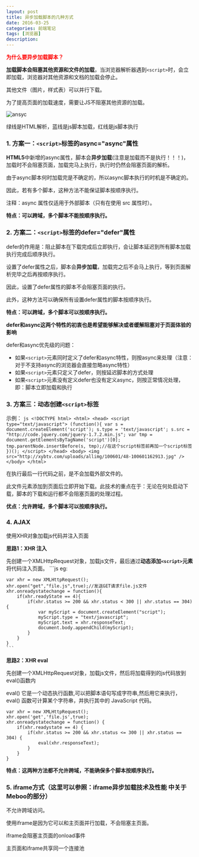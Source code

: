 ```yaml
---
layout: post
title: 异步加载脚本的几种方式
date: 2016-03-25
categories: 前端笔记
tags: [浏览器]
description: 
---
```


<font color='red'>**为什么要异步加载脚本？**</font>

**加载脚本会阻塞其他资源和文件的加载**，当浏览器解析器遇到`<script>`时，会立即加载，浏览器对其他资源和文档的加载会停止。

其他文件（图片，样式表）可以并行下载。

为了提高页面的加载速度，需要让JS不阻塞其他资源的加载。

![ansyc](/uploads/post/20160509/async.jpg)

绿线是HTML解析，蓝线是js脚本加载，红线是js脚本执行

### 1. 方案一：`<script>`标签的async="async"属性

**HTML5**中新增的async属性，脚本会**异步加载**(注意是加载而不是执行！！！)，加载时不会阻塞页面，加载完马上执行，执行时仍然会阻塞页面的解析。

由于async脚本何时加载完是不确定的，所以async脚本执行的时机是不确定的。

因此，若有多个脚本，这种方法不能保证脚本按顺序执行。

注释：async 属性仅适用于外部脚本（只有在使用 src 属性时）。

**特点：可以跨域，多个脚本不能按顺序执行。**

### 2. 方案二：`<script>`标签的defer="defer"属性

defer的作用是：阻止脚本在下载完成后立即执行，会让脚本延迟到所有脚本加载执行完成后顺序执行。

设置了defer属性之后，脚本会**异步加载**，加载完之后不会马上执行，等到页面解析完毕之后再按顺序执行。

因此，设置了defer属性的脚本不会阻塞页面的执行。

此外，这种方法可以确保所有设置defer属性的脚本按顺序执行。

**特点：可以跨域，多个脚本可以按顺序执行。**

**defer和async这两个特性的初衷也是希望能够解决或者缓解阻塞对于页面体验的影响**

defer和async优先级的问题：

- 如果`<script>`元素同时定义了defer和async特性，则按async来处理（注意：对于不支持async的浏览器会直接忽略async特性）
- 如果`<script>`元素只定义了defer，则按延迟脚本的方式处理
- 如果`<script>`元素没有定义defer也没有定义async，则按正常情况处理，即：脚本立即加载和执行

### 3. 方案三：动态创建`<script>`标签

示例：
    	```js
		<!DOCTYPE html>
    	<html>
	    	<head>
		    	<script type="text/javascript">
			    	(function(){
				    	var s = document.createElement('script');
				    	s.type = 'text/javascript';
				    	s.src = "http://code.jquery.com/jquery-1.7.2.min.js";
				    	var tmp = document.getElementsByTagName('script')[0];
				    	tmp.parentNode.insertBefore(s, tmp);//在这个script标签前再加一个script标签
			    	})();
		    	</script>
	    	</head>
	    	<body>
	    		<img src="http://xybtv.com/uploads/allimg/100601/48-100601162913.jpg" />
	    	</body>
    	</html>
		```

在执行最后一行代码之前，是不会加载外部文件的。

此文件元素添加到页面后立即开始下载。此技术的重点在于：无论在何处启动下载，脚本的下载和运行都不会阻塞页面的处理过程。

**优点：允许跨域，多个脚本可以按顺序执行。**

### 4. AJAX 

使用XHR对象加载js代码并注入页面

**思路1：XHR 注入**

先创建一个XMLHttpRequest对象，加载js文件，最后通过**动态添加`<script>`元素**将代码注入页面。
    ```js
    eg:
    
    var xhr = new XMLHttpRequest();
    xhr.open("get","file.js",true);//发送GET请求file.js文件
    xhr.onreadystatechange = function(){
    	if(xhr.readyState == 4){
    		if(xhr.status >= 200 && xhr.status < 300 || xhr.status == 304){
    			var myScript = document.createElement("script");
    			myScript.type = "text/javascript";
    			myScript.text = xhr.responseText;
    			document.body.appendChild(myScript);
    		}
    	}
    }
	```

**思路2：XHR eval**

先创建一个XMLHttpRequest对象，加载js文件，然后将加载得到的js代码放到eval()函数内

eval() 它是一个动态执行函数,可以把脚本语句写成字符串,然后用它来执行，eval() 函数可计算某个字符串，并执行其中的 JavaScript 代码。

```
var xhr = new XMLHttpRequest();
xhr.open('get','file.js',true);
xhr.onreadystatechange = function() {
	if(xhr.readystate == 4) {
		if(xhr.status >= 200 && xhr.status <= 300 || xhr.status == 304) {
			eval(xhr.responseText);
		}
	}
}
```
**特点：这两种方法都不允许跨域，不能确保多个脚本按顺序执行。**

### 5. iframe方式（这里可以参照：iframe异步加载技术及性能 中关于Meboo的部分）

不允许跨域访问。

使用iframe是因为它可以和主页面并行加载，不会阻塞主页面。

iframe会阻塞主页面的onload事件

主页面和iframe共享同一个连接池